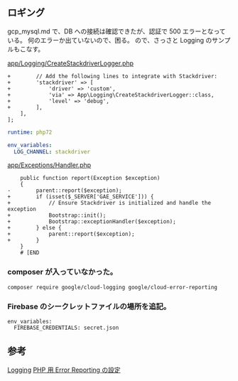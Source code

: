 ## ロギング

gcp_mysql.md で、DB への接続は確認できたが、認証で 500 エラーとなっている。
何のエラーか出ていないので、困る。
ので、さっさと Logging のサンプルもこなす。

[app/Logging/CreateStackdriverLogger.php](https://github.com/GoogleCloudPlatform/php-docs-samples/blob/master/appengine/php72/laravel-framework/app/Logging/CreateStackdriverLogger.php)

```diff:config/logging.php
+        // Add the following lines to integrate with Stackdriver:
+        'stackdriver' => [
+            'driver' => 'custom',
+            'via' => App\Logging\CreateStackdriverLogger::class,
+            'level' => 'debug',
+        ],
    ],
];

```

```yaml:app.yaml
runtime: php72

env_variables:
  LOG_CHANNEL: stackdriver
```

[app/Exceptions/Handler.php](https://github.com/GoogleCloudPlatform/php-docs-samples/blob/master/appengine/php72/laravel-framework/app/Exceptions/Handler.php)

```diff:app/Exceptions/Handler.php
    public function report(Exception $exception)
    {
-        parent::report($exception);
+        if (isset($_SERVER['GAE_SERVICE'])) {
+            // Ensure Stackdriver is initialized and handle the exception
+            Bootstrap::init();
+            Bootstrap::exceptionHandler($exception);
+        } else {
+            parent::report($exception);
+        }
    }
    # [END
```

### composer が入っていなかった。

```
composer require google/cloud-logging google/cloud-error-reporting
```

### Firebase のシークレットファイルの場所を追記。

```
env_variables:
  FIREBASE_CREDENTIALS: secret.json
```

## 参考

[Logging](https://cloud.google.com/community/tutorials/run-laravel-on-appengine-standard)
[PHP 用 Error Reporting の設定](https://cloud.google.com/error-reporting/docs/setup/php)
